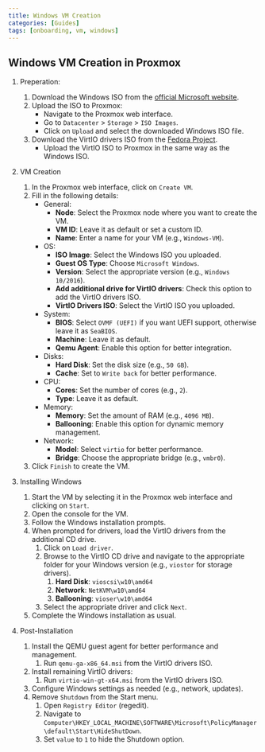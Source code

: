 ```yaml
---
title: Windows VM Creation
categories: [Guides]
tags: [onboarding, vm, windows]
---
```


## Windows VM Creation in Proxmox

1. Preperation:
   1. Download the Windows ISO from the [official Microsoft website](https://www.microsoft.com/software-download/windows10ISO).
   2. Upload the ISO to Proxmox:
      - Navigate to the Proxmox web interface.
      - Go to `Datacenter` > `Storage` > `ISO Images`.
      - Click on `Upload` and select the downloaded Windows ISO file.
   3. Download the VirtIO drivers ISO from the [Fedora Project](https://fedorapeople.org/groups/virt/virtio-win/direct-downloads/stable-virtio/).
      - Upload the VirtIO ISO to Proxmox in the same way as the Windows ISO.

2. VM Creation
   1. In the Proxmox web interface, click on `Create VM`.
   2. Fill in the following details:
        - General:
           - **Node**: Select the Proxmox node where you want to create the VM.
           - **VM ID**: Leave it as default or set a custom ID.
           - **Name**: Enter a name for your VM (e.g., `Windows-VM`).
        - OS:
           - **ISO Image**: Select the Windows ISO you uploaded.
           - **Guest OS Type**: Choose `Microsoft Windows`.
           - **Version**: Select the appropriate version (e.g., `Windows 10/2016`).
           - **Add additional drive for VirtIO drivers**: Check this option to add the VirtIO drivers ISO.
           - **VirtIO Drivers ISO**: Select the VirtIO ISO you uploaded.
        - System:
           - **BIOS**: Select `OVMF (UEFI)` if you want UEFI support, otherwise leave it as `SeaBIOS`.
           - **Machine**: Leave it as default.
           - **Qemu Agent**: Enable this option for better integration.
        - Disks:
           - **Hard Disk**: Set the disk size (e.g., `50 GB`).
           - **Cache**: Set to `Write back` for better performance.
        - CPU:
           - **Cores**: Set the number of cores (e.g., `2`).
           - **Type**: Leave it as default.
        - Memory:
           - **Memory**: Set the amount of RAM (e.g., `4096 MB`).
           - **Ballooning**: Enable this option for dynamic memory management.
        - Network:
           - **Model**: Select `virtio` for better performance.
           - **Bridge**: Choose the appropriate bridge (e.g., `vmbr0`).
   3. Click `Finish` to create the VM.

3. Installing Windows
    1. Start the VM by selecting it in the Proxmox web interface and clicking on `Start`.
    2. Open the console for the VM.
    3. Follow the Windows installation prompts.
    4. When prompted for drivers, load the VirtIO drivers from the additional CD drive.
       1. Click on `Load driver`.
       2. Browse to the VirtIO CD drive and navigate to the appropriate folder for your Windows version (e.g., `viostor` for storage drivers).
          1. **Hard Disk**: `vioscsi\w10\amd64`
          2. **Network**: `NetKVM\w10\amd64`
          3. **Ballooning**: `vioser\w10\amd64`
       3. Select the appropriate driver and click `Next`.
    5. Complete the Windows installation as usual.

4. Post-Installation
    1. Install the QEMU guest agent for better performance and management.
       1. Run `qemu-ga-x86_64.msi` from the VirtIO drivers ISO.
    2. Install remaining VirtIO drivers:
       1. Run `virtio-win-gt-x64.msi` from the VirtIO drivers ISO.
    3. Configure Windows settings as needed (e.g., network, updates).
    4. Remove `Shutdown` from the Start menu.
       1. Open `Registry Editor` (regedit).
       2. Navigate to `Computer\HKEY_LOCAL_MACHINE\SOFTWARE\Microsoft\PolicyManager\default\Start\HideShutDown`.
       3. Set `value` to `1` to hide the Shutdown option.
